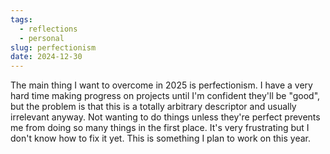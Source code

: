 ```yaml
---
tags:
  - reflections
  - personal
slug: perfectionism
date: 2024-12-30
---
```


The main thing I want to overcome in 2025 is perfectionism. I have a very hard time making progress on projects until I'm confident they'll be "good", but the problem is that this is a totally arbitrary descriptor and usually irrelevant anyway. Not wanting to do things unless they're perfect prevents me from doing so many things in the first place. It's very frustrating but I don't know how to fix it yet. This is something I plan to work on this year.

